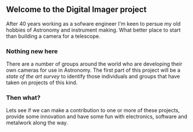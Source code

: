 ## Welcome to the Digital Imager project

After 40 years working as a sofware engineer I'm keen to persue my old hobbies of Astronomy and instrument making. What better place to start than building a camera for a telescope.

### Nothing new here

There are a number of groups around the world who are developing their own cameras for use in Astronomy. The first part of this project will be a *state of the art survey* to identify those individuals and groups that have taken on projects of this kind. 

### Then what?

Lets see if we can make a contribution to one or more of these projects, provide some innovation and have some fun with electronics, software and metalwork along the way.
